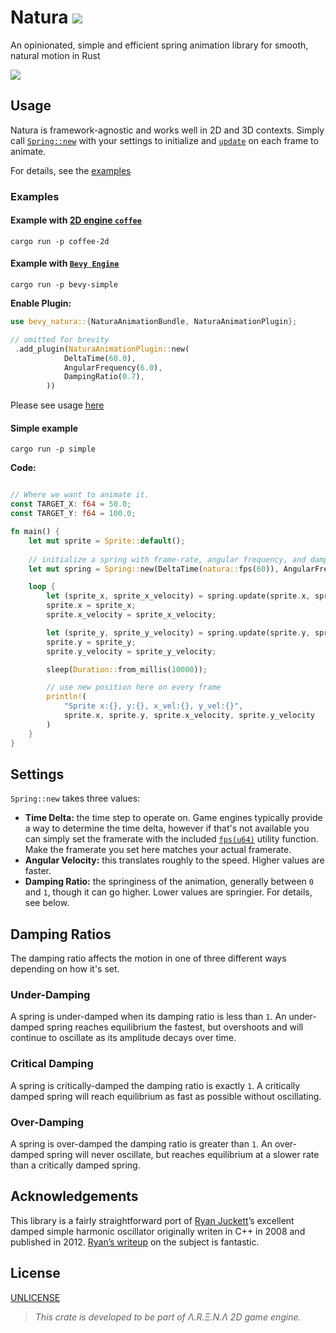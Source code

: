# Natura ![](misc/natura-vegeta.png)
An opinionated, simple and efficient spring animation library for smooth, natural motion in Rust

![](misc/demo.gif)

## Usage

Natura is framework-agnostic and works well in 2D and 3D contexts. Simply call [`Spring::new`](https://github.com/ziyasal/natura/blob/main/natura/src/spring.rs#L138) with your settings to initialize and [`update`](https://github.com/ziyasal/natura/blob/main/natura/src/spring.rs#L171) on each frame to animate.

For details, see the [examples](/examples)

### Examples

#### Example with [2D engine `coffee`](https://github.com/hecrj/coffee)
`cargo run -p coffee-2d`  

#### Example with [`Bevy Engine`](https://github.com/bevyengine/bevy)
`cargo run -p bevy-simple`  

**Enable Plugin:**

```rust
use bevy_natura::{NaturaAnimationBundle, NaturaAnimationPlugin};

// omitted for brevity
 .add_plugin(NaturaAnimationPlugin::new(
            DeltaTime(60.0),
            AngularFrequency(6.0),
            DampingRatio(0.7),
        ))
```

Please see usage [here](https://github.com/ziyasal/natura/blob/main/examples/bevy-simple/src/main.rs#L44)

#### Simple example

`cargo run -p simple`

**Code:**

```rust

// Where we want to animate it.
const TARGET_X: f64 = 50.0;
const TARGET_Y: f64 = 100.0;

fn main() {
    let mut sprite = Sprite::default();
 
    // initialize a spring with frame-rate, angular frequency, and damping values.
    let mut spring = Spring::new(DeltaTime(natura::fps(60)), AngularFrequency(6.0), 0.5);

    loop {
        let (sprite_x, sprite_x_velocity) = spring.update(sprite.x, sprite.x_velocity, TARGET_X);
        sprite.x = sprite_x;
        sprite.x_velocity = sprite_x_velocity;

        let (sprite_y, sprite_y_velocity) = spring.update(sprite.y, sprite.y_velocity, TARGET_Y);
        sprite.y = sprite_y;
        sprite.y_velocity = sprite_y_velocity;

        sleep(Duration::from_millis(10000));

        // use new position here on every frame
        println!(
            "Sprite x:{}, y:{}, x_vel:{}, y_vel:{}",
            sprite.x, sprite.y, sprite.x_velocity, sprite.y_velocity
        )
    }
}
```


## Settings

`Spring::new` takes three values:

* **Time Delta:** the time step to operate on. Game engines typically provide
  a way to determine the time delta, however if that's not available you can
  simply set the framerate with the included [`fps(u64)`](https://github.com/ziyasal/natura/blob/main/natura/src/spring.rs#L105) utility function. Make
  the framerate you set here matches your actual framerate.
* **Angular Velocity:** this translates roughly to the speed. Higher values are
  faster.
* **Damping Ratio:** the springiness of the animation, generally between `0`
  and `1`, though it can go higher. Lower values are springier. For details,
  see below.

## Damping Ratios

The damping ratio affects the motion in one of three different ways depending
on how it's set.

### Under-Damping

A spring is under-damped when its damping ratio is less than `1`. An
under-damped spring reaches equilibrium the fastest, but overshoots and will
continue to oscillate as its amplitude decays over time.

### Critical Damping

A spring is critically-damped the damping ratio is exactly `1`. A critically
damped spring will reach equilibrium as fast as possible without oscillating.

### Over-Damping

A spring is over-damped the damping ratio is greater than `1`. An over-damped
spring will never oscillate, but reaches equilibrium at a slower rate than
a critically damped spring.

## Acknowledgements

This library is a fairly straightforward port of [Ryan Juckett][juckett]’s
excellent damped simple harmonic oscillator originally writen in C++ in 2008
and published in 2012. [Ryan’s writeup][writeup] on the subject is fantastic.

[juckett]: https://www.ryanjuckett.com/
[writeup]: https://www.ryanjuckett.com/damped-springs/

## License

[UNLICENSE](https://github.com/ziyasal/pmecs/blob/main/LICENSE)

> _This crate is developed to be part of Λ.R.Ξ.N.Λ 2D game engine._
